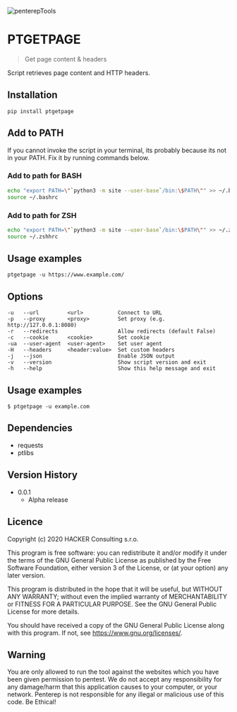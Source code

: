 ![penterepTools](https://www.penterep.com/external/penterepToolsLogo.png)

# PTGETPAGE
> Get page content & headers

Script retrieves page content and HTTP headers.

## Installation

```
pip install ptgetpage
```

## Add to PATH

If you cannot invoke the script in your terminal, its probably because its not in your PATH. Fix it by running commands below.

### Add to path for BASH
```bash
echo "export PATH=\"`python3 -m site --user-base`/bin:\$PATH\"" >> ~/.bashrc
source ~/.bashrc
```
### Add to path for ZSH
```bash
echo "export PATH=\"`python3 -m site --user-base`/bin:\$PATH\"" >> ~/.zshhrc
source ~/.zshhrc
```

## Usage examples
```
ptgetpage -u https://www.example.com/
```

## Options
```
-u   --url         <url>           Connect to URL
-p   --proxy       <proxy>         Set proxy (e.g. http://127.0.0.1:8080)
-r   --redirects                   Allow redirects (default False)
-c   --cookie      <cookie>        Set cookie
-ua  --user-agent  <user-agent>    Set user agent
-H   --headers     <header:value>  Set custom headers
-j   --json                        Enable JSON output
-v   --version                     Show script version and exit
-h   --help                        Show this help message and exit
```

## Usage examples
```
$ ptgetpage -u example.com
```

## Dependencies
- requests
- ptlibs

## Version History

* 0.0.1
    * Alpha release

## Licence

Copyright (c) 2020 HACKER Consulting s.r.o.

This program is free software: you can redistribute it and/or modify
it under the terms of the GNU General Public License as published by
the Free Software Foundation, either version 3 of the License, or
(at your option) any later version.

This program is distributed in the hope that it will be useful,
but WITHOUT ANY WARRANTY; without even the implied warranty of
MERCHANTABILITY or FITNESS FOR A PARTICULAR PURPOSE.  See the
GNU General Public License for more details.

You should have received a copy of the GNU General Public License
along with this program.  If not, see <https://www.gnu.org/licenses/>.

## Warning

You are only allowed to run the tool against the websites which
you have been given permission to pentest. We do not accept any
responsibility for any damage/harm that this application causes to your
computer, or your network. Penterep is not responsible for any illegal
or malicious use of this code. Be Ethical!